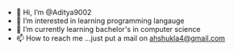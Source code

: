 - 👋 Hi, I’m @Aditya9002
- 👀 I’m interested in learning programming langauge
- 🌱 I’m currently learning bachelor's in computer science
- 📫 How to reach me ...just put a mail on ahshukla4@gmail.com

<!---
Aditya9002/Aditya9002 is a ✨ special ✨ repository because its `README.md` (this file) appears on your GitHub profile.
You can click the Preview link to take a look at your changes.
--->

